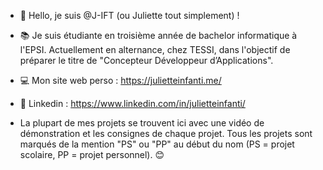 - 👋 Hello, je suis @J-IFT (ou Juliette tout simplement) !

- 📚 Je suis étudiante en troisième année de bachelor informatique à l'EPSI. Actuellement en alternance, chez TESSI, dans l'objectif de préparer le titre de "Concepteur Développeur d’Applications".

- 💻 Mon site web perso : https://julietteinfanti.me/

- 📎 Linkedin : https://www.linkedin.com/in/julietteinfanti/

- La plupart de mes projets se trouvent ici avec une vidéo de démonstration et les consignes de chaque projet. 
Tous les projets sont marqués de la mention "PS" ou "PP" au début du nom (PS = projet scolaire, PP = projet personnel). 😊
